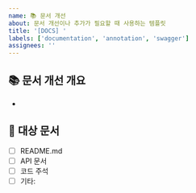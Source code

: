 ```yaml
---
name: 📚 문서 개선
about: 문서 개선이나 추가가 필요할 때 사용하는 템플릿
title: '[DOCS] '
labels: ['documentation', 'annotation', 'swagger']
assignees: ''
---
```


## 📚 문서 개선 개요
<!-- 어떤 문서를 개선하거나 추가하고 싶은지 설명해주세요 -->
- 

## 🎯 대상 문서
<!-- 어떤 문서를 수정할 예정인지 선택해주세요 -->
- [ ] README.md
- [ ] API 문서
- [ ] 코드 주석
- [ ] 기타: 
